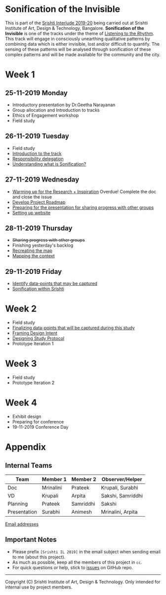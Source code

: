 # Sonification of the Invisible

This is part of the [Srishti Interlude 2019-20](#srishti-interlude-2019-20) being carried out at Srishti Institute of Art, Design & Technology, Bangalore. **Sonification of the Invisible** is one of the tracks under the theme of [Listening to the Rhythm](#objective-of-the-engagement). This track will engage in consciously unearthing qualitative patterns by combining data which is either invisible, lost and/or difficult to quantify. The sensing of these patterns will be analysed through sonification of these complex patterns and will be made available for the community and the city.

# Week 1
## 25-11-2019 Monday
- Introductory presentation by Dr.Geetha Narayanan
- Group allocation and Introduction to tracks
- Ethics of Engagement workshop
- Field study

## 26-11-2019 Tuesday
- Field study
- [Introduction to the track](https://github.com/0xf17/sonification-of-the-invisible/issues/10)
- [Responsibility delegation](https://github.com/0xf17/sonification-of-the-invisible/issues/1)
- [Understanding what is Sonification?](https://github.com/0xf17/sonification-of-the-invisible/issues/2)

## 27-11-2019 Wednesday
- [Warming up for the Research + Inspiration](https://github.com/0xf17/sonification-of-the-invisible/issues/3) <span class="alert">Overdue! Complete the doc and close the issue</span>
- [Develop Project Roadmap](https://github.com/0xf17/sonification-of-the-invisible/issues/4)
- [Preparing for the presentation for sharing progress with other groups](https://github.com/0xf17/sonification-of-the-invisible/issues/13)
- [Setting up website](https://github.com/0xf17/sonification-of-the-invisible/issues/14)

## 28-11-2019 Thursday
- ~~Sharing progress with other groups~~
- Finishing yesterday's backlog
- [Recreating the map](https://github.com/0xf17/sonification-of-the-invisible/issues/17)
- [Mapping the context](https://github.com/0xf17/sonification-of-the-invisible/issues/18)

## 29-11-2019 Friday
- [Identify data-points that may be captured](https://github.com/0xf17/sonification-of-the-invisible/issues/5)
- [Sonification within Srishti](https://github.com/0xf17/sonification-of-the-invisible/issues/6)

# Week 2
- Field study
- [Finalizing data-points that will be captured during this study](https://github.com/0xf17/sonification-of-the-invisible/issues/7)
- [Framing Design Intent](https://github.com/0xf17/sonification-of-the-invisible/issues/8)
- [Designing Study Protocol](https://github.com/0xf17/sonification-of-the-invisible/issues/9)
- Prototype Iteration 1

# Week 3
- Field study
- Prototype Iteration 2

# Week 4
- Exhibit design
- Preparing for conference
- 19-11-2019 Conference Day

# Appendix
## Internal Teams

| Team           | Member 1   | Member 2    | Observer/Helper     |
| -------------- | ---------- | ----------- | ------------------- |
| Doc            | Mrinalini  | Prateek     | Krupali, Surabhi    |
| VD             | Krupali    | Arpita      | Sakshi, Samriddhi   |
| Planning       | Prateek    | Samriddhi   | Sakshi              |
| Presentation   | Surabhi    | Animesh     | Mrinalini, Arpita   |

[Email addresses](https://github.com/0xf17/sonification-of-the-invisible/wiki/Project-Members---Contacts)

## Important Notes
- Please prefix `[Srishti IL 2019]` in the email subject when sending email to me (about this project).
- As much as possible, keep all the members of this project in `cc`.
- For quick questions or help, stick to [issues](https://github.com/0xf17/sonification-of-the-invisible/issues) on GitHub repo.

<hr/>

Copyright (C) Srishti Institute of Art, Design & Technology. Only intended for internal use by project members.

